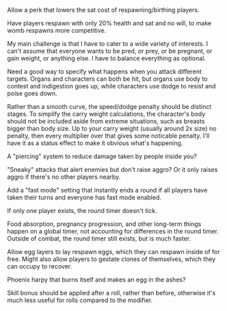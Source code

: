 Allow a perk that lowers the sat cost of respawning/birthing players.

Have players respawn with only 20% health and sat and no will, to make womb
respawns more competitive.

My main challenge is that I have to cater to a wide variety of interests. I
can't assume that everyone wants to be pred, or prey, or be pregnant, or gain
weight, or anything else. I have to balance everything as optional.

Need a good way to specify what happens when you attack different targets.
Organs and characters can both be hit, but organs use body to contest and
indigestion goes up, while characters use dodge to resist and poise goes down.

Rather than a smooth curve, the speed/dodge penalty should be distinct stages.
To simplify the carry weight calculations, the character's body should not be
included aside from extreme situations, such as breasts bigger than body size.
Up to your carry weight (usually around 2x size) no penalty, then every
multiplier over that gives some noticable penalty. I'll have it as a status
effect to make it obvious what's happening.

A "piercing" system to reduce damage taken by people inside you?

"Sneaky" attacks that alert enemies but don't raise aggro? Or it only raises
aggro if there's no other players nearby.

Add a "fast mode" setting that instantly ends a round if all players have taken
their turns and everyone has fast mode enabled.

If only one player exists, the round timer doesn't tick.

Food absorption, pregnancy progression, and other long-term things happen on a
global timer, not accounting for differences in the round timer. Outside of
combat, the round timer still exists, but is much faster.

Allow egg layers to lay respawn eggs, which they can respawn inside of for free.
Might also allow players to gestate clones of themselves, which they can occupy
to recover.

Phoenix harpy that burns itself and makes an egg in the ashes?

Skill bonus should be applied after a roll, rather than before, otherwise it's
much less useful for rolls compared to the modifier.
